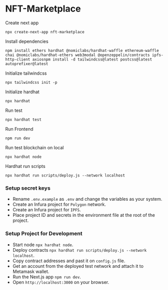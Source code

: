 # NFT-Marketplace

Create next app
```shell
npx create-next-app nft-marketplace
```

Install dependencies
```shell
npm install ethers hardhat @nomiclabs/hardhat-waffle ethereum-waffle chai @nomiclabs/hardhat-ethers web3modal @openzeppelin/contracts ipfs-http-client axiosnpm install -d tailwindcss@latest postcss@latest autoprefixer@latest
```

Initialize tailwindcss
```shell
npx tailwindcss init -p
```

Initialize hardhat
```shell
npx hardhat
```

Run test
```shell
npx hardhat test
```

Run Frontend
```shell
npm run dev
```

Run test blockchain on local
```shell
npx hardhat node
```

Hardhat run scripts
```shell
npx hardhat run scripts/deploy.js --network localhost
```

### Setup secret keys
- Rename `.env.example` as `.env` and change the variables as your system.
- Create an Infura project for `Polygon` network.
- Create an Infura project for `IPFS`.
- Place project ID and secrets in the environment file at the root of the project.

### Setup Project for Development

- Start node `npx hardhat node`.
- Deploy contracts `npx hardhat run scripts/deploy.js --network localhost`.
- Copy contract addresses and past it on `config.js` file.
- Get an account from the deployed test network and attach it to Metamask wallet.
- Run the Next.js app `npm run dev`.
- Open `http://localhost:3000` on your browser.
